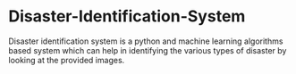 # Disaster-Identification-System
Disaster identification system is a python and machine learning algorithms based system which can help in identifying the various types of disaster by looking at the provided images.
